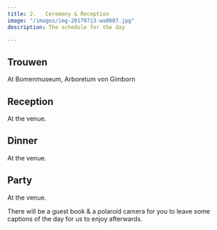 ```yaml
---
title: 2.   Ceremony & Reception
image: "/images/img-20170713-wa0007.jpg"
description: The schedule for the day

---
```

## Trouwen

At Bomenmuseum, Arboretum von Gimborn

## Reception

At the venue.

## Dinner

At the venue.

## Party

At the venue.

There will be a guest book & a polaroid camera for you to leave some captions of the day for us to enjoy afterwards.